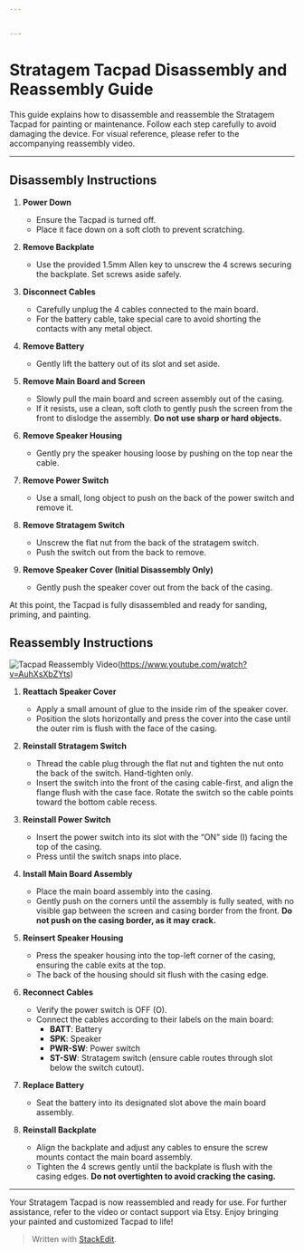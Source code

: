 ```yaml
---


---
```


<h1 id="stratagem-tacpad-disassembly-and-reassembly-guide">Stratagem Tacpad Disassembly and Reassembly Guide</h1>
<p>This guide explains how to disassemble and reassemble the Stratagem Tacpad for painting or maintenance. Follow each step carefully to avoid damaging the device. For visual reference, please refer to the accompanying reassembly video.</p>
<hr>
<h2 id="disassembly-instructions"><strong>Disassembly Instructions</strong></h2>
<ol>
<li>
<p><strong>Power Down</strong></p>
<ul>
<li>Ensure the Tacpad is turned off.</li>
<li>Place it face down on a soft cloth to prevent scratching.</li>
</ul>
</li>
<li>
<p><strong>Remove Backplate</strong></p>
<ul>
<li>Use the provided 1.5mm Allen key to unscrew the 4 screws securing the backplate. Set screws aside safely.</li>
</ul>
</li>
<li>
<p><strong>Disconnect Cables</strong></p>
<ul>
<li>Carefully unplug the 4 cables connected to the main board.</li>
<li>For the battery cable, take special care to avoid shorting the contacts with any metal object.</li>
</ul>
</li>
<li>
<p><strong>Remove Battery</strong></p>
<ul>
<li>Gently lift the battery out of its slot and set aside.</li>
</ul>
</li>
<li>
<p><strong>Remove Main Board and Screen</strong></p>
<ul>
<li>Slowly pull the main board and screen assembly out of the casing.</li>
<li>If it resists, use a clean, soft cloth to gently push the screen from the front to dislodge the assembly. <strong>Do not use sharp or hard objects.</strong></li>
</ul>
</li>
<li>
<p><strong>Remove Speaker Housing</strong></p>
<ul>
<li>Gently pry the speaker housing loose by pushing on the top near the cable.</li>
</ul>
</li>
<li>
<p><strong>Remove Power Switch</strong></p>
<ul>
<li>Use a small, long object to push on the back of the power switch and remove it.</li>
</ul>
</li>
<li>
<p><strong>Remove Stratagem Switch</strong></p>
<ul>
<li>Unscrew the flat nut from the back of the stratagem switch.</li>
<li>Push the switch out from the back to remove.</li>
</ul>
</li>
<li>
<p><strong>Remove Speaker Cover (Initial Disassembly Only)</strong></p>
<ul>
<li>Gently push the speaker cover out from the back of the casing.</li>
</ul>
</li>
</ol>
<p>At this point, the Tacpad is fully disassembled and ready for sanding, priming, and painting.</p>
<h2 id="reassembly-instructions"><strong>Reassembly Instructions</strong></h2>
<p><img src="https://img.youtube.com/vi/AuhXsXbZYts/0.jpg" alt="Tacpad Reassembly Video">(<a href="https://www.youtube.com/watch?v=AuhXsXbZYts">https://www.youtube.com/watch?v=AuhXsXbZYts</a>)</p>
<ol>
<li>
<p><strong>Reattach Speaker Cover</strong></p>
<ul>
<li>Apply a small amount of glue to the inside rim of the speaker cover.</li>
<li>Position the slots horizontally and press the cover into the case until the outer rim is flush with the face of the casing.</li>
</ul>
</li>
<li>
<p><strong>Reinstall Stratagem Switch</strong></p>
<ul>
<li>Thread the cable plug through the flat nut and tighten the nut onto the back of the switch. Hand-tighten only.</li>
<li>Insert the switch into the front of the casing cable-first, and align the flange flush with the case face. Rotate the switch so the cable points toward the bottom cable recess.</li>
</ul>
</li>
<li>
<p><strong>Reinstall Power Switch</strong></p>
<ul>
<li>Insert the power switch into its slot with the “ON” side (I) facing the top of the casing.</li>
<li>Press until the switch snaps into place.</li>
</ul>
</li>
<li>
<p><strong>Install Main Board Assembly</strong></p>
<ul>
<li>Place the main board assembly into the casing.</li>
<li>Gently push on the corners until the assembly is fully seated, with no visible gap between the screen and casing border from the front. <strong>Do not push on the casing border, as it may crack.</strong></li>
</ul>
</li>
<li>
<p><strong>Reinsert Speaker Housing</strong></p>
<ul>
<li>Press the speaker housing into the top-left corner of the casing, ensuring the cable exits at the top.</li>
<li>The back of the housing should sit flush with the casing edge.</li>
</ul>
</li>
<li>
<p><strong>Reconnect Cables</strong></p>
<ul>
<li>Verify the power switch is OFF (O).</li>
<li>Connect the cables according to their labels on the main board:
<ul>
<li><strong>BATT</strong>: Battery</li>
<li><strong>SPK</strong>: Speaker</li>
<li><strong>PWR-SW</strong>: Power switch</li>
<li><strong>ST-SW</strong>: Stratagem switch (ensure cable routes through slot below the switch cutout).</li>
</ul>
</li>
</ul>
</li>
<li>
<p><strong>Replace Battery</strong></p>
<ul>
<li>Seat the battery into its designated slot above the main board assembly.</li>
</ul>
</li>
<li>
<p><strong>Reinstall Backplate</strong></p>
<ul>
<li>Align the backplate and adjust any cables to ensure the screw mounts contact the main board assembly.</li>
<li>Tighten the 4 screws gently until the backplate is flush with the casing edges. <strong>Do not overtighten to avoid cracking the casing.</strong></li>
</ul>
</li>
</ol>
<hr>
<p>Your Stratagem Tacpad is now reassembled and ready for use. For further assistance, refer to the video or contact support via Etsy. Enjoy bringing your painted and customized Tacpad to life!</p>
<blockquote>
<p>Written with <a href="https://stackedit.io/">StackEdit</a>.</p>
</blockquote>


